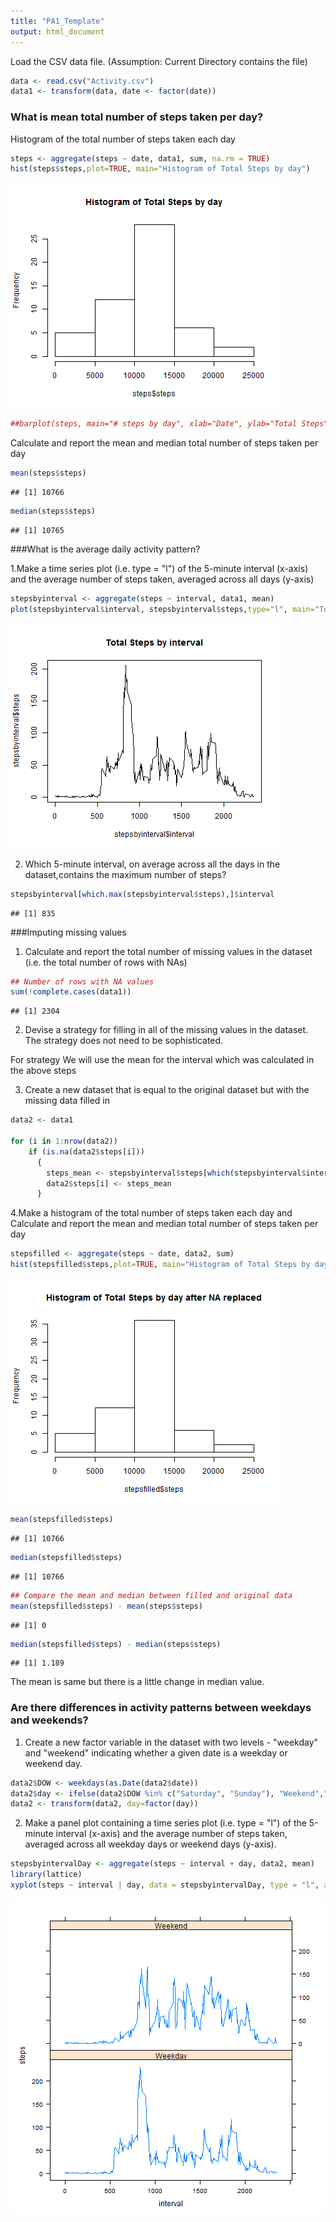 ```yaml
---
title: "PA1_Template"
output: html_document
---
```

Load the CSV data file. (Assumption: Current Directory contains the file)


```r
data <- read.csv("Activity.csv")
data1 <- transform(data, date <- factor(date))
```

### What is mean total number of steps taken per day?
Histogram of the total number of steps taken each day


```r
steps <- aggregate(steps ~ date, data1, sum, na.rm = TRUE)
hist(steps$steps,plot=TRUE, main="Histogram of Total Steps by day")
```

![plot of chunk unnamed-chunk-2](figure/unnamed-chunk-2.png) 

```r
##barplot(steps, main="# steps by day", xlab="Date", ylab="Total Steps")
```

Calculate and report the mean and median total number of steps taken per day


```r
mean(steps$steps)
```

```
## [1] 10766
```

```r
median(steps$steps)
```

```
## [1] 10765
```
###What is the average daily activity pattern?

1.Make a time series plot (i.e. type = "l") of the 5-minute interval (x-axis) and the average number of steps taken, averaged across all days (y-axis)


```r
stepsbyinterval <- aggregate(steps ~ interval, data1, mean)
plot(stepsbyinterval$interval, stepsbyinterval$steps,type="l", main="Total Steps by interval")
```

![plot of chunk unnamed-chunk-4](figure/unnamed-chunk-4.png) 

2. Which 5-minute interval, on average across all the days in the dataset,contains the maximum number of steps?


```r
stepsbyinterval[which.max(stepsbyinterval$steps),]$interval
```

```
## [1] 835
```

###Imputing missing values

1. Calculate and report the total number of missing values in the dataset (i.e. the total number of rows with NAs)

```r
## Number of rows with NA values
sum(!complete.cases(data1))
```

```
## [1] 2304
```

2. Devise a strategy for filling in all of the missing values in the dataset. The strategy does not need to be sophisticated. 

For strategy We will use the mean for the interval which was calculated in the above steps

3. Create a new dataset that is equal to the original dataset but with the missing data filled in

```r
data2 <- data1

for (i in 1:nrow(data2))
    if (is.na(data2$steps[i]))
      {
        steps_mean <- stepsbyinterval$steps[which(stepsbyinterval$interval == data2$interval[i])]
        data2$steps[i] <- steps_mean
      }
```

4.Make a histogram of the total number of steps taken each day and Calculate and report the mean and median total number of steps taken per day


```r
stepsfilled <- aggregate(steps ~ date, data2, sum)
hist(stepsfilled$steps,plot=TRUE, main="Histogram of Total Steps by day after NA replaced")
```

![plot of chunk unnamed-chunk-8](figure/unnamed-chunk-8.png) 

```r
mean(stepsfilled$steps)
```

```
## [1] 10766
```

```r
median(stepsfilled$steps)
```

```
## [1] 10766
```

```r
## Compare the mean and median between filled and original data 
mean(stepsfilled$steps) - mean(steps$steps)
```

```
## [1] 0
```

```r
median(stepsfilled$steps) - median(steps$steps)
```

```
## [1] 1.189
```

The mean is same but there is a little change in median value.

### Are there differences in activity patterns between weekdays and weekends?
1. Create a new factor variable in the dataset with two levels - "weekday" and "weekend" indicating whether a given date is a weekday or weekend day.


```r
data2$DOW <- weekdays(as.Date(data2$date))
data2$day <- ifelse(data2$DOW %in% c("Saturday", "Sunday"), "Weekend","Weekday")
data2 <- transform(data2, day=factor(day))
```

2. Make a panel plot containing a time series plot (i.e. type = "l") of the 5-minute interval (x-axis) and the average number of steps taken, averaged across all weekday days or weekend days (y-axis).


```r
stepsbyintervalDay <- aggregate(steps ~ interval + day, data2, mean)
library(lattice)
xyplot(steps ~ interval | day, data = stepsbyintervalDay, type = "l", aspect=1/2)
```

![plot of chunk unnamed-chunk-10](figure/unnamed-chunk-10.png) 
